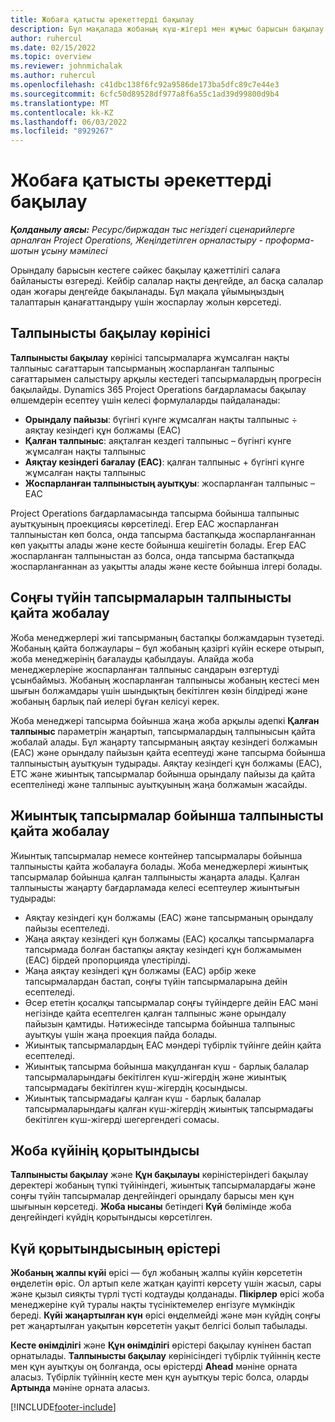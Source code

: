 ```yaml
---
title: Жобаға қатысты әрекеттерді бақылау
description: Бұл мақалада жобаның күш-жігері мен жұмыс барысын бақылау жолы туралы ақпарат берілген.
author: ruhercul
ms.date: 02/15/2022
ms.topic: overview
ms.reviewer: johnmichalak
ms.author: ruhercul
ms.openlocfilehash: c41dbc138f6fc92a9586de173ba5dfc89c7e44e3
ms.sourcegitcommit: 6cfc50d89528df977a8f6a55c1ad39d99800d9b4
ms.translationtype: MT
ms.contentlocale: kk-KZ
ms.lasthandoff: 06/03/2022
ms.locfileid: "8929267"
---
```

# <a name="project-effort-tracking"></a>Жобаға қатысты әрекеттерді бақылау

_**Қолданылу аясы:** Ресурс/биржадан тыс негіздегі сценарийлерге арналған Project Operations, Жеңілдетілген орналастыру - проформа-шотын ұсыну мәмілесі_

Орындалу барысын кестеге сәйкес бақылау қажеттілігі салаға байланысты өзгереді. Кейбір салалар нақты деңгейде, ал басқа салалар одан жоғары деңгейде бақыланады. Бұл мақала ұйымыңыздың талаптарын қанағаттандыру үшін жоспарлау жолын көрсетеді.

## <a name="effort-tracking-view"></a>Талпынысты бақылау көрінісі

**Талпынысты бақылау** көрінісі тапсырмаларға жұмсалған нақты талпыныс сағаттарын тапсырманың жоспарланған талпыныс сағаттарымен салыстыру арқылы кестедегі тапсырмалардың прогресін бақылайды. Dynamics 365 Project Operations бағдарламасы бақылау өлшемдерін есептеу үшін келесі формулаларды пайдаланады:

- **Орындалу пайызы**: бүгінгі күнге жұмсалған нақты талпыныс ÷ аяқтау кезіндегі құн болжамы (EAC) 
- **Қалған талпыныс**: аяқталған кездегі талпыныс – бүгінгі күнге жұмсалған нақты талпыныс 
- **Аяқтау кезіндегі бағалау (EAC)**: қалған талпыныс + бүгінгі күнге жұмсалған нақты талпыныс 
- **Жоспарланған талпыныстың ауытқуы**: жоспарланған талпыныс – EAC

Project Operations бағдарламасында тапсырма бойынша талпыныс ауытқуының проекциясы көрсетіледі. Егер EAC жоспарланған талпыныстан көп болса, онда тапсырма бастапқыда жоспарланғаннан көп уақытты алады және кесте бойынша кешігетін болады. Егер EAC жоспарланған талпыныстан аз болса, онда тапсырма бастапқыда жоспарланғаннан аз уақытты алады және кесте бойынша ілгері болады.

## <a name="reprojecting-effort-on-leaf-node-tasks"></a>Соңғы түйін тапсырмаларын талпынысты қайта жобалау

Жоба менеджерлері жиі тапсырманың бастапқы болжамдарын түзетеді. Жобаның қайта болжаулары – бұл жобаның қазіргі күйін ескере отырып, жоба менеджерінің бағалауды қабылдауы. Алайда жоба менеджерлеріне жоспарланған талпыныс сандарын өзгертуді ұсынбаймыз. Жобаның жоспарланған талпынысы жобаның кестесі мен шығын болжамдары үшін шындықтың бекітілген көзін білдіреді және жобаның барлық пай иелері бұған келісуі керек.

Жоба менеджері тапсырма бойынша жаңа жоба арқылы әдепкі **Қалған талпыныс** параметрін жаңартып, тапсырмалардың талпынысын қайта жобалай алады. Бұл жаңарту тапсырманың аяқтау кезіндегі болжамын (EAC) және орындалу пайызын қайта есептеуді және тапсырма бойынша талпыныстың ауытқуын тудырады. Аяқтау кезіндегі құн болжамы (EAC), ETC және жиынтық тапсырмалар бойынша орындалу пайызы да қайта есептелінеді және талпыныс ауытқуының жаңа болжамын жасайды.

## <a name="reprojection-of-effort-on-summary-tasks"></a>Жиынтық тапсырмалар бойынша талпынысты қайта жобалау

Жиынтық тапсырмалар немесе контейнер тапсырмалары бойынша талпынысты қайта жобалауға болады. Жоба менеджерлері жиынтық тапсырмалар бойынша қалған талпынысты жаңарта алады. Қалған талпынысты жаңарту бағдарламада келесі есептеулер жиынтығын тудырады:

- Аяқтау кезіндегі құн болжамы (EAC) және тапсырманың орындалу пайызы есептеледі.
- Жаңа аяқтау кезіндегі құн болжамы (EAC) қосалқы тапсырмаларға тапсырмада болған бастапқы аяқтау кезіндегі құн болжамымен (EAC) бірдей пропорцияда үлестірілді.
- Жаңа аяқтау кезіндегі құн болжамы (EAC) әрбір жеке тапсырмалардан бастап, соңғы түйін тапсырмаларына дейін есептеледі. 
- Әсер ететін қосалқы тапсырмалар соңғы түйіндерге дейін EAC мәні негізінде қайта есептелген қалған талпыныс және орындалу пайызын қамтиды. Нәтижесінде тапсырма бойынша талпыныс ауытқуы үшін жаңа проекция пайда болады. 
- Жиынтық тапсырмалардың EAC мәндері түбірлік түйінге дейін қайта есептеледі.
- Жиынтық тапсырма бойынша мақұлданған күш - барлық балалар тапсырмаларындағы бекітілген күш-жігердің және жиынтық тапсырмадағы бекітілген күш-жігердің қосындысы.
- Жиынтық тапсырмадағы қалған күш - барлық балалар тапсырмаларындағы қалған күш-жігердің жиынтық тапсырмадағы бекітілген күш-жігерді шегергендегі сомасы.

## <a name="project-status-summary"></a>Жоба күйінің қорытындысы

**Талпынысты бақылау** және **Құн бақылауы** көріністеріндегі бақылау деректері жобаның түпкі түйініндегі, жиынтық тапсырмалардағы және соңғы түйін тапсырмалар деңгейіндегі орындалу барысы мен құн шығынын көрсетеді. **Жоба нысаны** бетіндегі **Күй** бөлімінде жоба деңгейіндегі күйдің қорытындысы көрсетілген.

## <a name="status-summary-fields"></a>Күй қорытындысының өрістері

**Жобаның жалпы күйі** өрісі — бұл жобаның жалпы күйін көрсететін өңделетін өріс. Ол артып келе жатқан қауіпті көрсету үшін жасыл, сары және қызыл сияқты түрлі түсті кодтауды қолданады. **Пікірлер** өрісі жоба менеджеріне күй туралы нақты түсініктемелер енгізуге мүмкіндік береді. **Күйі жаңартылған күн** өрісі өңделмейді және мән күйдің соңғы рет жаңартылған уақытын көрсететін уақыт белгісі болып табылады.

**Кесте өнімділігі** және **Құн өнімділігі** өрістері бақылау күнінен бастап орнатылады. **Талпынысты бақылау** көрінісіндегі түбірлік түйіннің кесте мен құн ауытқуы оң болғанда, осы өрістерді **Ahead** мәніне орната аласыз. Түбірлік түйіннің кесте мен құн ауытқуы теріс болса, оларды **Артында** мәніне орната аласыз.


[!INCLUDE[footer-include](../includes/footer-banner.md)]
